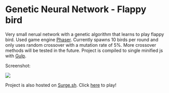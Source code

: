 # Genetic Neural Network - Flappy bird

Very small nerual network with a genetic algorithm that learns to play flappy bird. Used game engine <a href="https://phaser.io">Phaser</a>. Currently spawns 10 birds per round and only uses random crossover with a mutation rate of 5%. More crossover methods will be tested in the future. Project is compiled to single minified js with <a href="https://gulpjs.com/">Gulp</a>.

Screenshot:

<img src="https://i.imgur.com/Cx6cjZK.png">


Project is also hosted on <a href="https://surge.sh">Surge.sh</a>. Click <a href="https://narrow-cake.surge.sh">here</a> to play!